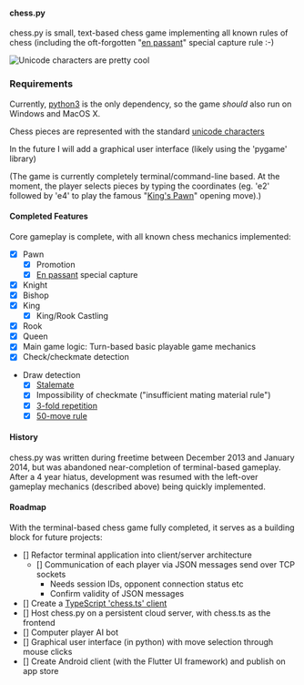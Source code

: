 #### chess.py
chess.py is small, text-based chess game implementing all known rules of chess (including the oft-forgotten "[en passant](https://en.wikipedia.org/wiki/En_passant)" special capture rule :-) 

![Unicode characters are pretty cool](docs/images/chesspyTerminalScreenshot.png "chess.py screenshot")

### Requirements
Currently, [python3](http://www.python.org/getit/) is the only dependency, so the game *should* also run on Windows and MacOS X.

Chess pieces are represented with the standard [unicode characters](http://en.wikipedia.org/wiki/Chess_symbols_in_Unicode)

In the future I will add a graphical user interface (likely using the 'pygame' library)

(The game is currently completely terminal/command-line based. At the moment, the player selects pieces by typing the coordinates (eg. 'e2' followed by 'e4' to play the famous "[King's Pawn](https://en.wikipedia.org/wiki/King%27s_Pawn_Game)" opening move).)

#### Completed Features
Core gameplay is complete, with all known chess mechanics implemented:
- [x] Pawn
  - [x] Promotion
  - [x] [En passant](https://en.wikipedia.org/wiki/En_passant) special capture
- [x] Knight
- [x] Bishop
- [x] King
  - [x] King/Rook Castling
- [x] Rook
- [x] Queen
- [x] Main game logic: Turn-based basic playable game mechanics
- [x] Check/checkmate detection
- Draw detection
    - [x] [Stalemate](https://en.wikipedia.org/wiki/Stalemate)
    - [x] Impossibility of checkmate ("insufficient mating material rule")
    - [x] [3-fold repetition](https://en.wikipedia.org/wiki/Threefold_repetition)
    - [x] [50-move rule](https://en.wikipedia.org/wiki/Fifty-move_rule)

#### History

chess.py was written during freetime between December 2013 and January 2014, but was abandoned near-completion of terminal-based gameplay. After a 4 year hiatus, development was resumed with the left-over gameplay mechanics (described above) being quickly implemented.

#### Roadmap

With the terminal-based chess game fully completed, it serves as a building block for future projects:

- [] Refactor terminal application into client/server architecture
  - [] Communication of each player via JSON messages send over TCP sockets
    - Needs session IDs, opponent connection status etc
    - Confirm validity of JSON messages
- [] Create a [TypeScript 'chess.ts' client](https://github.com/shasheene/chess.ts)
- [] Host chess.py on a persistent cloud server, with chess.ts as the frontend
- [] Computer player AI bot
- [] Graphical user interface (in python) with move selection through mouse clicks
- [] Create Android client (with the Flutter UI framework) and publish on app store


